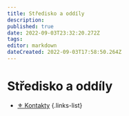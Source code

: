 ```yaml
---
title: Středisko a oddíly
description: 
published: true
date: 2022-09-03T23:32:20.272Z
tags: 
editor: markdown
dateCreated: 2022-09-03T17:58:50.264Z
---
```


# Středisko a oddíly
- [⚜️ Kontakty](/kontakty)
{.links-list}